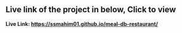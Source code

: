 <h2>Live link of the project in below, Click to view</h2>

<b>Live Link: https://ssmahim01.github.io/meal-db-restaurant/</b>